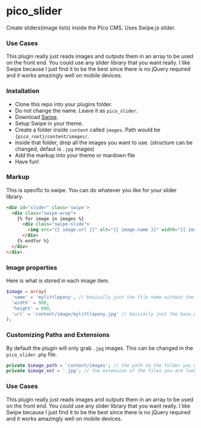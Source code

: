 pico_slider
===========

Create sliders(image lists) inside the Pico CMS. Uses Swipe.js slider.

### Use Cases

This plugin really just reads images and outputs them in an array to be used on the front end. You could use any slider library that you want really. I like Swipe because I just find it to be the best since there is no jQuery required and it works amazingly well on mobile devices.

### Installation

* Clone this repo into your plugins folder.
* Do not change the name. Leave it as `pico_slider`.
* Download [Swipe](https://github.com/bradbirdsall/Swipe).
* Setup Swipe in your theme.
* Create a folder inside `content` called `images`. Path would be `{pico_root}/content/images/`.
* Inside that folder, drop all the images you want to use. (structure can be changed, defaut is `.jpg` images)
* Add the markup into your theme or mardown file
* Have fun!

### Markup

This is specific to swipe. You can do whatever you like for your slider library.

```html
<div id="slider" class='swipe'>
  <div class="swipe-wrap">
    {% for image in images %}
      <div class="swipe-slide">
        <img src="{{ image.url }}" alt="{{ image.name }}" width="{{ image.width }}" height="{{ image.height }}">
      </div>
    {% endfor %}
  </div>
</div>
```

### Image properties

Here is what is stored in each image item.

```php
$image = array(
  'name' = 'mylittlepony', // basically just the file name without the extension
  'width' = 900,
  'height' = 600,
  'url' = 'content/image/mylittlepony.jpg' // basically just the base_url + the image url
);
```

### Customizing Paths and Extensions

By default the plugin will only grab `.jpg` images. This can be changed in the `pico_slider.php` file.

```php
private $image_path = 'content/images'; // the path to the folder you want to use for loading the images
private $image_ext = '.jpg'; // the extension of the files you are looking for
```

### Use Cases

This plugin really just reads images and outputs them in an array to be used on the front end. You could use any slider library that you want really. I like Swipe because I just find it to be the best since there is no jQuery required and it works amazingly well on mobile devices.

